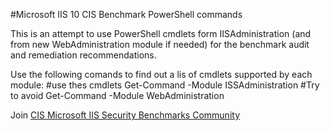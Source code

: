 #Microsoft IIS 10 CIS Benchmark PowerShell commands 

This is an attempt to use PowerShell cmdlets form IISAdministration (and from new WebAdministration module if needed) for the benchmark audit and remediation recommendations. 

Use the following comands to find out a lis of cmdlets supported by each module:
#use thes cmdlets
Get-Command -Module ISSAdministration
#Try to avoid 
Get-Command -Module WebAdministration

Join [CIS Microsoft IIS Security Benchmarks Community](https://workbench.cisecurity.org/communities/5)
